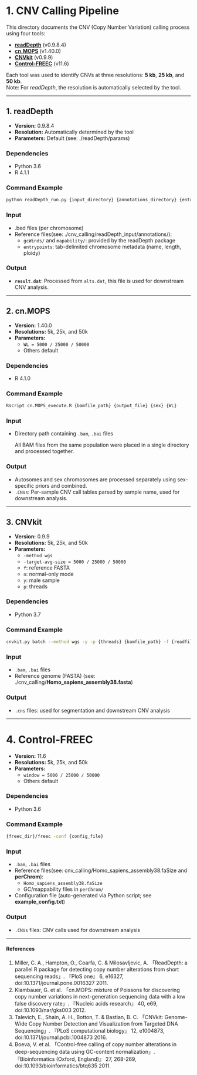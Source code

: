 # 1. CNV Calling Pipeline

This directory documents the CNV (Copy Number Variation) calling process using four tools:

- **[readDepth](https://github.com/chrisamiller/readDepth)** (v0.9.8.4)
- **[cn.MOPS](https://bioconductor.org/packages/cn.mops)** (v1.40.0)
- **[CNVkit](https://github.com/etal/cnvkit)** (v0.9.9)
- **[Control-FREEC](https://github.com/BoevaLab/FREEC)** (v11.6)

Each tool was used to identify CNVs at three resolutions: **5 kb**, **25 kb**, and **50 kb**.  
Note: For *readDepth*, the resolution is automatically selected by the tool.

---

## 1. readDepth

- **Version:** 0.9.8.4
- **Resolution:** Automatically determined by the tool
- **Parameters:** Default
(see: ./readDepth/params)

### **Dependencies**

- Python 3.6
- R 4.1.1

### **Command Example**

```bash
python readDepth_run.py {input_directory} {annotations_directory} {entrypoint_file} {output_directory}
```

### **Input**

- .bed files (per chromosome)
- Reference files(see: ./cnv_calling/readDepth_input/annotations/):
    - `gcWinds/` and `mapability/`: provided by the readDepth package
    - `entrypoints`: tab-delimited chromosome metadata (name, length, ploidy)

### **Output**

- **`result.dat`**: Processed from `alts.dat`, this file is used for downstream CNV analysis.

---

## 2. cn.MOPS

- **Version:** 1.40.0
- **Resolutions:** 5k, 25k, and 50k
- **Parameters:**
    - `WL = 5000 / 25000 / 50000`
    - Others default

### **Dependencies**

- R 4.1.0

### **Command Example**

```r
Rscript cn.MOPS_execute.R {bamfile_path} {output_file} {sex} {WL} 
```

### **Input**

- Directory path containing `.bam`, `.bai` files
    
    All BAM files from the same population were placed in a single directory and processed together.
    

### **Output**

- Autosomes and sex chromosomes are processed separately using sex-specific priors and combined.
- `.CNVs`: Per-sample CNV call tables parsed by sample name, used for downstream analysis.

---

## 3. CNVkit

- **Version:** 0.9.9
- **Resolutions:** 5k, 25k, and 50k
- **Parameters:**
    - `-method wgs`
    - `-target-avg-size = 5000 / 25000 / 50000`
    - `f`: reference FASTA
    - `n`: normal-only mode
    - `y`: male sample
    - `p`: threads

### **Dependencies**

- Python 3.7

### **Command Example**

```bash
cnvkit.py batch --method wgs -y -p {threads} {bamfile_path} -f {readfile_path} -n --target-avg-size {i}
```

### **Input**

- `.bam`, `.bai` files
- Reference genome (FASTA)
(see: ./cnv_calling/**Homo_sapiens_assembly38.fasta**)

### **Output**

- `.cns` files: used for segmentation and downstream CNV analysis

---

# 4. Control-FREEC

- **Version:** 11.6
- **Resolutions:** 5k, 25k, and 50k
- **Parameters:**
    - `window = 5000 / 25000 / 50000`
    - Others default

### **Dependencies**

- Python 3.6

### **Command Example**

```bash
{freec_dir}/freec -conf {config_file}
```

### **Input**

- `.bam`, `.bai` files
- Reference files(see: cnv_calling/Homo_sapiens_assembly38.faSize and **perChrom**):
    - `Homo_sapiens_assembly38.faSize`
    - GC/mappability files in `perChrom/`
- Configuration file (auto-generated via Python script; see **example_config.txt**)

### **Output**

- `.CNVs` files: CNV calls used for downstream analysis


---

#### References

1. Miller, C. A., Hampton, O., Coarfa, C. & Milosavljevic, A. 「ReadDepth: a parallel R package for detecting copy number alterations from short sequencing reads」. 『PloS one』 6, e16327, doi:10.1371/journal.pone.0016327 2011.
2. Klambauer, G. et al. 「cn.MOPS: mixture of Poissons for discovering copy number variations in next-generation sequencing data with a low false discovery rate」. 『Nucleic acids research』 40, e69, doi:10.1093/nar/gks003 2012.
3. Talevich, E., Shain, A. H., Botton, T. & Bastian, B. C. 「CNVkit: Genome-Wide Copy Number Detection and Visualization from Targeted DNA Sequencing」. 『PLoS computational biology』 12, e1004873, doi:10.1371/journal.pcbi.1004873 2016.
4. Boeva, V. et al. 「Control-free calling of copy number alterations in deep-sequencing data using GC-content normalization」. 『Bioinformatics (Oxford, England)』 27, 268-269, doi:10.1093/bioinformatics/btq635 2011.

